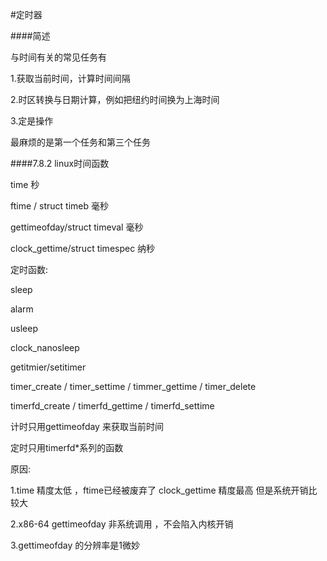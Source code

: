 #定时器

####简述

与时间有关的常见任务有

1.获取当前时间，计算时间间隔

2.时区转换与日期计算，例如把纽约时间换为上海时间

3.定是操作

最麻烦的是第一个任务和第三个任务

####7.8.2 linux时间函数

time 秒

ftime / struct timeb 毫秒

gettimeofday/struct timeval 毫秒

clock_gettime/struct timespec 纳秒

定时函数:

sleep

alarm

usleep

clock_nanosleep

getitmier/setitimer

timer_create / timer_settime / timmer_gettime / timer_delete

timerfd_create / timerfd_gettime / timerfd_settime

计时只用gettimeofday 来获取当前时间

定时只用timerfd*系列的函数

原因:

1.time 精度太低 ，ftime已经被废弃了 clock_gettime 精度最高 但是系统开销比较大

2.x86-64 gettimeofday 非系统调用 ，不会陷入内核开销

3.gettimeofday 的分辨率是1微妙
